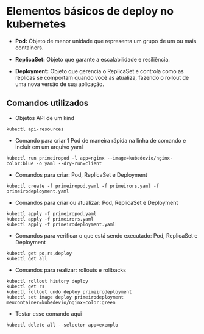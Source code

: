 # Elementos básicos de deploy no kubernetes

- **Pod:** Objeto de menor unidade que representa um grupo de um ou mais containers.

- **ReplicaSet:** Objeto que garante a escalabilidade e resiliência. 

- **Deployment:** Objeto que gerencia o ReplicaSet e controla como as réplicas se comportam quando você as atualiza, fazendo o rollout de uma nova versão de sua aplicação.

## Comandos utilizados

* Objetos API de um kind

```
kubectl api-resources
```

* Comando para criar 1 Pod de maneira rápida na linha de comando e incluir em um arquivo yaml

```
kubectl run primeiropod -l app=nginx --image=kubedevio/nginx-color:blue -o yaml --dry-run=client
```

* Comandos para criar: Pod, ReplicaSet e Deployment

```
kubectl create -f primeiropod.yaml -f primeirors.yaml -f primeirodeployment.yaml
```

* Comandos para criar ou atualizar: Pod, ReplicaSet e Deployment

```
kubectl apply -f primeiropod.yaml
kubectl apply -f primeirors.yaml
kubectl apply -f primeirodeployment.yaml
```

* Comandos para verificar o que está sendo executado: Pod, ReplicaSet e Deployment

```
kubectl get po,rs,deploy
kubectl get all
```

* Comandos para realizar: rollouts e rollbacks

```
kubectl rollout history deploy
kubectl get rs
kubectl rollout undo deploy primeirodeployment
kubectl set image deploy primeirodeployment meucontainer=kubedevio/nginx-color:green
```

* Testar esse comando aqui

```
kubectl delete all --selector app=exemplo
```